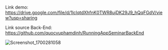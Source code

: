Link demo: https://drive.google.com/file/d/1lclqtdXhfnK0TWR8ujDK29J9_hQqFGdV/view?usp=sharing

Link source Back-End: https://github.com/quocvuphamdinh/RunningAppSeminarBackEnd

![Screenshot_1700281058](https://github.com/quocvuphamdinh/RunningApp/assets/89455060/9d88d05a-177c-431e-a61b-37f438fb29a7)
